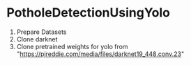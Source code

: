 # PotholeDetectionUsingYolo
1) Prepare Datasets
2) Clone darknet
3) Clone pretrained weights for yolo from "https://pjreddie.com/media/files/darknet19_448.conv.23"
